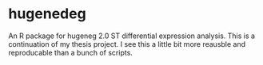 # hugenedeg

An R package for hugeneg 2.0 ST differential expression analysis. This is a continuation of my thesis project. I see this a little bit more
reausble and reproducable than a bunch of scripts. 
